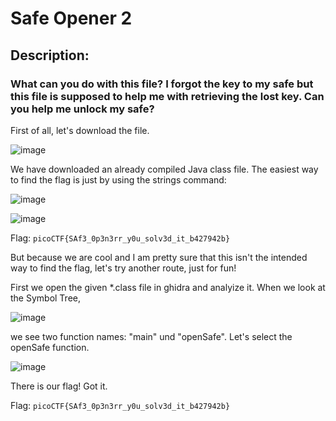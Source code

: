 # Safe Opener 2
## Description: 
### What can you do with this file? I forgot the key to my safe but this file is supposed to help me with retrieving the lost key. Can you help me unlock my safe?

First of all, let's download the file.

![image](https://github.com/itguy19/picoCTF-Writeups/assets/125930481/613f9393-3f93-4b1c-acf5-8360991b2176)

We have downloaded an already compiled Java class file.
The easiest way to find the flag is just by using the strings command:

![image](https://github.com/itguy19/picoCTF-Writeups/assets/125930481/b97f36a7-d253-4c28-b6c4-736781765a76)

![image](https://github.com/itguy19/picoCTF-Writeups/assets/125930481/d8d08bd5-7d7e-4899-ac6c-8f34d13a1980)

Flag: `picoCTF{SAf3_0p3n3rr_y0u_solv3d_it_b427942b}`

But because we are cool and I am pretty sure that this isn't the intended way to find the flag, let's try another route, just for fun!

First we open the given *.class file in ghidra and analyize it. 
When we look at the Symbol Tree,

![image](https://github.com/itguy19/picoCTF-Writeups/assets/125930481/1eb237c9-cfcb-408e-b0ab-166049c5f8d5)

we see two function names: "main" und "openSafe". Let's select the openSafe function.

![image](https://github.com/itguy19/picoCTF-Writeups/assets/125930481/905c1bcd-a53a-46a1-8f74-d551b61197d0)

There is our flag! Got it.

Flag: `picoCTF{SAf3_0p3n3rr_y0u_solv3d_it_b427942b}`
